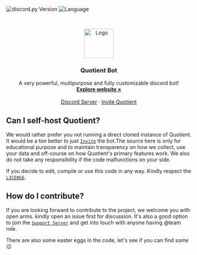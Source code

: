 ![discord.py Version](https://img.shields.io/badge/lib-discord.py%201.7.0-blue)
![Language](https://img.shields.io/badge/lang-Python%203.9-green)

<br />
<p align="center">
  <a href="https://quotientbot.xyz/">
    <img src="https://images-ext-2.discordapp.net/external/kyAZe_dSdtyWkGpY2gj3bQ5QmlZ2FXIGn1sMLu7E0ks/%3Fsize%3D1024/https/cdn.discordapp.com/avatars/746348747918934096/d6d9b5c3476078f542a56699bf5d391a.png?width=656&height=656" alt="Logo" width="80" height="80">
  </a>

  <h3 align="center">Quotient Bot</h3>

  <p align="center">
    A very powerful, multipurpose and fully customizable discord bot!
    <br />
    <a href="https://quotientbot.xyz/"><strong>Explore website »</strong></a>
    <br />
    <br />
    <a href="https://discord.gg/aBM5xz6">Discord Server</a>
    ·
    <a href="https://discord.com/oauth2/authorize?client_id=746348747918934096&permissions=21175985838&redirect_uri=https://discord.gg/aBM5xz6&response_type=code&scope=bot">Invite Quotient</a>
  </p>
</p>

## Can I self-host Quotient?

We would rather prefer you not running a direct cloned instance of Quotient. It would be a ton better to just [`Invite`](https://discord.com/oauth2/authorize?client_id=746348747918934096&permissions=21175985838&redirect_uri=https://discord.gg/aBM5xz6&response_type=code&scope=bot) the bot.The source here is only for educational purpose and to maintain transparency on how we collect, use your data and off-course on how Quotient's primary features work. We also do not take any responsibility if the code malfunctions on your side.

If you decide to edit, compile or use this code in any way. Kindly respect the [`LICENSE`](https://github.com/quotientbot/Quotient-Bot/blob/main/LICENSE).

<!-- CONTRIBUTION -->

## How do I contribute?

If you are looking forward to contribute to the project, we welcome you with open arms. kindly open an issue first for discussion.
It's also a good option to join the [`Support Server`](https://discord.gg/aBM5xz6) and get into touch with anyone having @team role.

There are also some easter eggs in the code, let's see if you can find some :wink:
